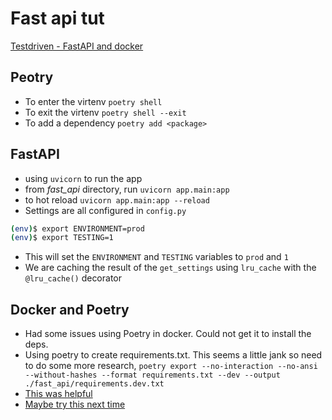 # Fast api tut

[Testdriven - FastAPI and docker](https://testdriven.io/courses/tdd-fastapi/)

## Peotry

- To enter the virtenv `poetry shell`
- To exit the virtenv `poetry shell --exit`
- To add a dependency `poetry add <package>`

## FastAPI

- using `uvicorn` to run the app
- from *fast_api* directory, run `uvicorn app.main:app`
- to hot reload `uvicorn app.main:app --reload`
- Settings are all configured in `config.py`

```bash
(env)$ export ENVIRONMENT=prod
(env)$ export TESTING=1
```

- This will set the `ENVIRONMENT` and `TESTING` variables to `prod` and `1`
- We are caching the result of the `get_settings` using `lru_cache` with the `@lru_cache()` decorator

## Docker and Poetry

- Had some issues using Poetry in docker. Could not get it to install the deps.
- Using poetry to create requirements.txt. This seems a little jank so need to do some more research,
`poetry export --no-interaction --no-ansi --without-hashes --format requirements.txt --dev --output ./fast_api/requirements.dev.txt`
- [This was helpful](https://stackoverflow.com/questions/57331667/cant-install-dependencies-in-docker-container/57374374#57374374)
- [Maybe try this next time](https://medium.com/@harpalsahota/dockerizing-python-poetry-applications-1aa3acb76287)
